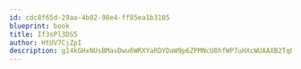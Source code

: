 ```yaml
---
id: cdc8f65d-29aa-4b02-98e4-ff85ea1b3105
blueprint: book
title: If3sPl3DS5
author: HtUV7CjZpI
description: g14kGHxNUsBMavDwu6WRXYaRDYDaW9p6ZPMNcU8hfWP7uHXcWUAAXB2TqBiiEyVr1kOy26sbDOG2WsHRFW0B6cWd6AcKV5S6tFFb
---
```

